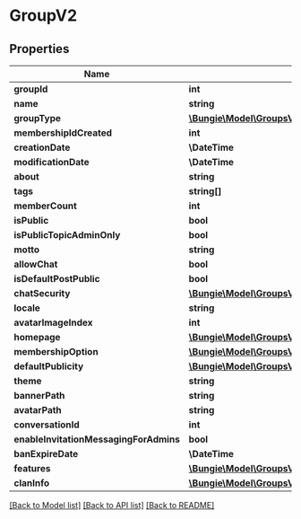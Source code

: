 # GroupV2

## Properties
Name | Type | Description | Notes
------------ | ------------- | ------------- | -------------
**groupId** | **int** |  | [optional] 
**name** | **string** |  | [optional] 
**groupType** | [**\Bungie\Model\GroupsV2\GroupType**](GroupType.md) |  | [optional] 
**membershipIdCreated** | **int** |  | [optional] 
**creationDate** | **\DateTime** |  | [optional] 
**modificationDate** | **\DateTime** |  | [optional] 
**about** | **string** |  | [optional] 
**tags** | **string[]** |  | [optional] 
**memberCount** | **int** |  | [optional] 
**isPublic** | **bool** |  | [optional] 
**isPublicTopicAdminOnly** | **bool** |  | [optional] 
**motto** | **string** |  | [optional] 
**allowChat** | **bool** |  | [optional] 
**isDefaultPostPublic** | **bool** |  | [optional] 
**chatSecurity** | [**\Bungie\Model\GroupsV2\ChatSecuritySetting**](ChatSecuritySetting.md) |  | [optional] 
**locale** | **string** |  | [optional] 
**avatarImageIndex** | **int** |  | [optional] 
**homepage** | [**\Bungie\Model\GroupsV2\GroupHomepage**](GroupHomepage.md) |  | [optional] 
**membershipOption** | [**\Bungie\Model\GroupsV2\MembershipOption**](MembershipOption.md) |  | [optional] 
**defaultPublicity** | [**\Bungie\Model\GroupsV2\GroupPostPublicity**](GroupPostPublicity.md) |  | [optional] 
**theme** | **string** |  | [optional] 
**bannerPath** | **string** |  | [optional] 
**avatarPath** | **string** |  | [optional] 
**conversationId** | **int** |  | [optional] 
**enableInvitationMessagingForAdmins** | **bool** |  | [optional] 
**banExpireDate** | **\DateTime** |  | [optional] 
**features** | [**\Bungie\Model\GroupsV2\GroupFeatures**](GroupFeatures.md) |  | [optional] 
**clanInfo** | [**\Bungie\Model\GroupsV2\GroupV2ClanInfoAndInvestment**](GroupV2ClanInfoAndInvestment.md) |  | [optional] 

[[Back to Model list]](../README.md#documentation-for-models) [[Back to API list]](../README.md#documentation-for-api-endpoints) [[Back to README]](../README.md)


